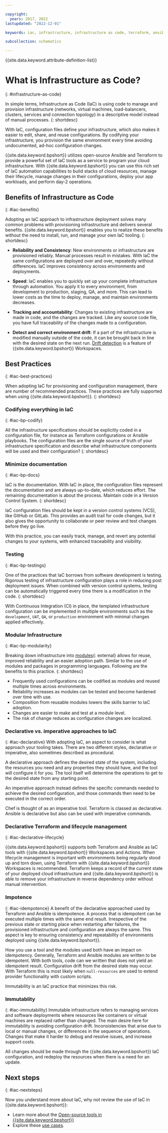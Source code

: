 ```yaml
---

copyright:
  years: 2017, 2022
lastupdated: "2022-12-01"

keywords: iac, infrastructure, infrastructure as code, terraform, ansible

subcollection: schematics

---
```


{{site.data.keyword.attribute-definition-list}}

# What is Infrastructure as Code?
{: #infrastructure-as-code}

In simple terms, Infrastructure as Code (IaC) is using code to manage and provision infrastructure (networks, virtual machines, load-balancers, clusters, services and connection topology) in a descriptive model instead of manual processes.
{: shortdesc}

With IaC, configuration files define your infrastructure, which also makes it easier to edit, share, and reuse configurations. By codifying your infrastructure, you provision the same environment every time avoiding undocumented, ad-hoc configuration changes.

{{site.data.keyword.bpshort}} utilizes open-source Ansible and Terraform to provide a powerful set of IaC tools as a service to program your cloud infrastructure. With {{site.data.keyword.bpshort}} you can use this rich set of IaC automation capabilities to build stacks of cloud resources, manage their lifecycle, manage changes in their configurations, deploy your app workloads, and perform day-2 operations.




## Benefits of Infrastructure as Code
{: #iac-benefits}

Adopting an IaC approach to infrastructure deployment solves many common problems with provisioning infrastructure and delivers several benefits. {{site.data.keyword.bpshort}} enables you to realize these benefits without the need to install, run, and manage your own IaC tooling.
{: shortdesc}

- **Reliability and Consistency**: New environments or infrastructure are provisioned reliably. Manual processes result in mistakes. With IaC the same configurations are deployed over and over, repeatedly without differences. IaC improves consistency across environments and deployments.

- **Speed**: IaC enables you to quickly set up your complete infrastructure through automation. You apply it to every environment, from development to production, staging, QA, and more. This can lead to lower costs as the time to deploy, manage, and maintain environments decreases.

- **Tracking and accountability**: Changes to existing infrastructure are made in code, and the changes are tracked. Like any source code file, you have full traceability of the changes made to a configuration.

- **Detect and correct environment drift**: If a part of the infrastructure is modified manually outside of the code, it can be brought back in line with the desired state on the next run. [Drift detection](/docs/schematics?topic=schematics-drift-note) is a feature of {{site.data.keyword.bpshort}} Workspaces. 

## Best Practices 
{: #iac-best-practices}

When adopting IaC for provisioning and configuration management, there are number of recommended practices. These practices are fully supported when using {{site.data.keyword.bpshort}}.
{: shortdesc}

### Codifying everything in IaC
{: #iac-bp-codify}

All the infrastructure specifications should be explicitly coded in a configuration file, for instance as Terraform configurations or Ansible playbooks. The configuration files are the single source of truth of your infrastructure specification and describe what infrastructure components will be used and their configuration?
{: shortdesc}

### Minimize documentation
{: #iac-bp-docs}

IaC is the documentation. With IaC in place, the configuration files represent the documentation and are always up-to-date, which reduces effort. The remaining documentation is about the process.
Maintain code in a Version Control System.
{: shortdesc}

IaC configuration files should be kept in a version control systems (VCS), like GitHub or GitLab. This provides an audit trail for code changes, but it also gives the opportunity to collaborate or peer review and test changes before they go live.

With this practice, you can easily track, manage, and revert any potential changes to your systems, with enhanced traceability and visibility.

### Testing
{: #iac-bp-testings} 

One of the practices that IaC borrows from software development is testing. Rigorous testing of infrastructure configuration plays a role in reducing post deployment issues. When combined with version control systems, testing can be automatically triggered every time there is a modification in the code.
{: shortdesc}

With Continuous Integration (CI) in place, the templated infrastructure configuration can be implemented in multiple environments such as the `development`, `UAT`, `QA`, or `production` environment with minimal changes applied effectively.

### Modular Infrastructure
{: #iac-bp-modularity}

Breaking down infrastructure into [modules](https://github.com/terraform-ibm-modules/documentation){: external} allows for reuse, improved reliability and an easier adoption path. Similar to the use of modules and packages in programming languages. Following are the benefits to this practice.
{: shortdesc}

- Frequently used configurations can be codified as modules and reused multiple times across environments.
- Reliability increases as modules can be tested and become hardened over time with use.
- Composition from reusable modules lowers the skills barrier to IaC adoption.
- Changes are easier to make and test at a module level.
- The risk of change reduces as configuration changes are localized.

### Declarative vs. imperative approaches to IaC
{: #iac-declarative}
With adopting IaC, an aspect to consider is what approach your tooling takes. There are two different styles, declarative or imperative, also sometimes described as procedural. 

A declarative approach defines the desired state of the system, including the resources you need and any properties they should have, and the tool will configure it for you. The tool itself will determine the operations to get to the desired state from any starting point. 

An imperative approach instead defines the specific commands needed to achieve the desired configuration, and those commands then need to be executed in the correct order.  

Chef is thought of as an imperative tool. Terraform is classed as declarative. Ansible is declarative but also can be used with imperative commands. 

### Declarative Terraform and lifecycle management
{: #iac-declarative-lifecycle}

{{site.data.keyword.bpshort}} supports both Terraform and Ansible as IaC tools with {{site.data.keyword.bpshort}} Workspaces and Actions. When lifecycle management is important with environments being regularly stood up and torn down, using Terraform with {{site.data.keyword.bpshort}} Workspaces is recommended. Terraform keeps a record of the current state of your deployed cloud infrastructure and {{site.data.keyword.bpshort}} is able to remove your infrastructure in reverse dependency order without manual intervention. 

### Impotence
{: #iac-idempotence}
A benefit of the declarative approached used by Terraform and Ansible is idempotence. A process that is idempotent can be executed multiple times with the same end result. Irrespective of the previous state or starting place when restarting after failures, the provisioned infrastructure and configuration are always the same.  This aspect is key to ensuring consistency and repeatability of environments deployed using {{site.data.keyword.bpshort}}.  

How you use a tool and the modules used both have an impact on idempotency. Generally, Terraform and Ansible modules are written to be idempotent. With both tools, code can we written that does not yield an idempotent result. Configuration drift from the desired state may occur. With Terraform this is most likely when `null-resources` are used to extend provider functionality with custom scripts.

Immutability is an IaC practice that minimizes this risk. 
 

### Immutablity
{: #iac-immutability}
Immutable infrastructure refers to managing services and software deployments where resources like containers or virtual machines are replaced rather than changed. The main desire here for immutability is avoiding configuration drift. Inconsistencies that arise due to local or manual changes, or differences in the sequence of operations. Changes that make it harder to debug and resolve issues, and increase support costs.  

All changes should be made through the {{site.data.keyword.bpshort}} IaC configuration, and redeploy the resources when there is a need for an update. 



## Next steps
{: #iac-nextsteps}

Now you understand more about IaC, why not review the use of IaC in {{site.data.keyword.bpshort}}: 
- Learn more about the [Open-source tools in {{site.data.keyword.bpshort}}](/docs/schematics?topic=schematics-schematics-open-projects)
- Explore these [use cases](/docs/schematics?topic=schematics-how-it-works).
